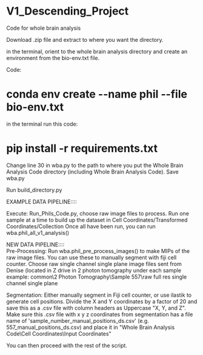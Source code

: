 # V1_Descending_Project
Code for whole brain analysis 

Download .zip file and extract to where you want the directory.  

in the terminal, orient to the whole brain analysis directory and create an environment from the bio-env.txt file. 

Code:
# conda env create --name phil --file bio-env.txt

in the terminal run this code: 
# pip install -r requirements.txt

Change line 30 in wba.py to the path to where you put the Whole Brain Analysis Code directory (including Whole Brain Analysis Code). Save wba.py 

Run build_directory.py 


EXAMPLE DATA PIPELINE::::
    
Execute: Run_Phils_Code.py, choose raw image files to process. Run one sample at a time to build up the dataset in Cell Coordinates/Transformed Coordinates/Collection
Once all have been run, you can run wba.phil_all_v1_analysis() 
  

NEW DATA PIPELINE::::  
Pre-Processing:
Run wba.phil_pre_process_images() to make MIPs of the raw image files. You can use these to manually segment with fiji cell counter. 
Choose raw single channel single plane image files sent from Denise (located in Z drive in 2 photon tomography under each sample example: 
common\2 Photon Tomography\Sample 557\raw full res single channel single plane

Segmentation: 
Either manually segment in Fiji cell counter, or use ilastik to generate cell positions. Divide the X and Y coordinates by a factor of 20 and save this as a .csv file with column headers as Uppercase "X, Y, and Z". 
Make sure this .csv file with x y z coordinates from segmentation has a file name of 'sample_number_manual_positions_ds.csv' (e.g. 557_manual_positions_ds.csv) and place it in "Whole Brain Analysis Code\Cell Coordinates\Input Coordinates" 

You can then proceed with the rest of the script.
